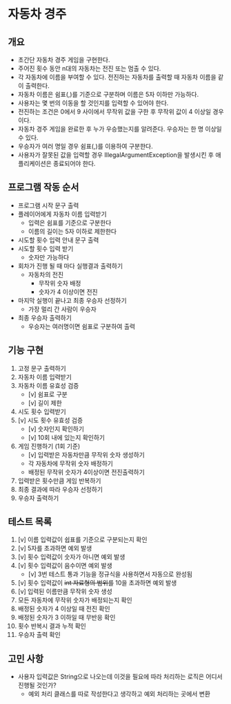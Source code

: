 # 자동차 경주
## 개요
- 초간단 자동차 경주 게임을 구현한다.
- 주어진 횟수 동안 n대의 자동차는 전진 또는 멈출 수 있다.
- 각 자동차에 이름을 부여할 수 있다. 전진하는 자동차를 출력할 때 자동차 이름을 같이 출력한다.
- 자동차 이름은 쉼표(,)를 기준으로 구분하며 이름은 5자 이하만 가능하다.
- 사용자는 몇 번의 이동을 할 것인지를 입력할 수 있어야 한다.
- 전진하는 조건은 0에서 9 사이에서 무작위 값을 구한 후 무작위 값이 4 이상일 경우이다.
- 자동차 경주 게임을 완료한 후 누가 우승했는지를 알려준다. 우승자는 한 명 이상일 수 있다.
- 우승자가 여러 명일 경우 쉼표(,)를 이용하여 구분한다.
- 사용자가 잘못된 값을 입력할 경우 IllegalArgumentException을 발생시킨 후 애플리케이션은 종료되어야 한다.

## 프로그램 작동 순서
- 프로그램 시작 문구 출력
- 플레이어에게 자동차 이름 입력받기
  - 입력은 쉼표를 기준으로 구분한다
  - 이름의 길이는 5자 이하로 제한한다
- 시도할 횟수 입력 안내 문구 출력
- 시도할 횟수 입력 받기
  - 숫자만 가능하다
- 회차가 진행 될 때 마다 실행결과 출력하기
  - 자동차의 전진
    - 무작위 숫자 배정
    - 숫자가 4 이상이면 전진
- 마지막 실행이 끝나고 최종 우승자 선정하기
  - 가장 멀리 간 사람이 우승자
- 최종 우승자 출력하기
  - 우승자는 여러명이면 쉼표로 구분하여 출력

## 기능 구현
1. 고정 문구 출력하기
2. 자동차 이름 입력받기
3. 자동차 이름 유효성 검증
   - [v] 쉼표로 구분
   - [v] 길이 제한
4. 시도 횟수 입력받기
5. [v] 시도 횟수 유효성 검증
   - [v] 숫자인지 확인하기
   - [v] 10회 내에 있는지 확인하기
6. 게임 진행하기 (1회 기준)
   - [v] 입력받은 자동차만큼 무작위 숫자 생성하기
   - 각 자동차에 무작위 숫자 배정하기
   - 배정된 무작위 숫자가 4이상이면 전진출력하기
7. 입력받은 횟수만큼 게임 반복하기
8. 최종 결과에 따라 우승자 선정하기
9. 우승자 출력하기

## 테스트 목록
1. [v] 이름 입력값이 쉽표를 기준으로 구분되는지 확인
2. [v] 5자를 초과하면 예외 발생
3. [v] 횟수 입력값이 숫자가 아니면 예외 발생
4. [v] 횟수 입력값이 음수이면 예외 발생
   - [v] 3번 테스트 통과 기능을 정규식을 사용하면서 자동으로 완성됨
5. [v] 횟수 입력값이 ~~int 자료형의 범위를~~ 10을 초과하면 예외 발생
6. [v] 입력된 이름만큼 무작위 숫자 생성
7. 모든 자동차에 무작위 숫자가 배정되는지 확인
8. 배정된 숫자가 4 이상일 때 전진 확인
9. 배정된 숫자가 3 이하일 때 무반응 확인
10. 횟수 반복시 결과 누적 확인
11. 우승자 출력 확인

## 고민 사항
- 사용자 입력값은 String으로 나오는데 이것을 필요에 따라 처리하는 로직은 어디서 진행될 것인가?
  - 예외 처리 클래스를 따로 작성한다고 생각하고 예외 처리하는 곳에서 변환